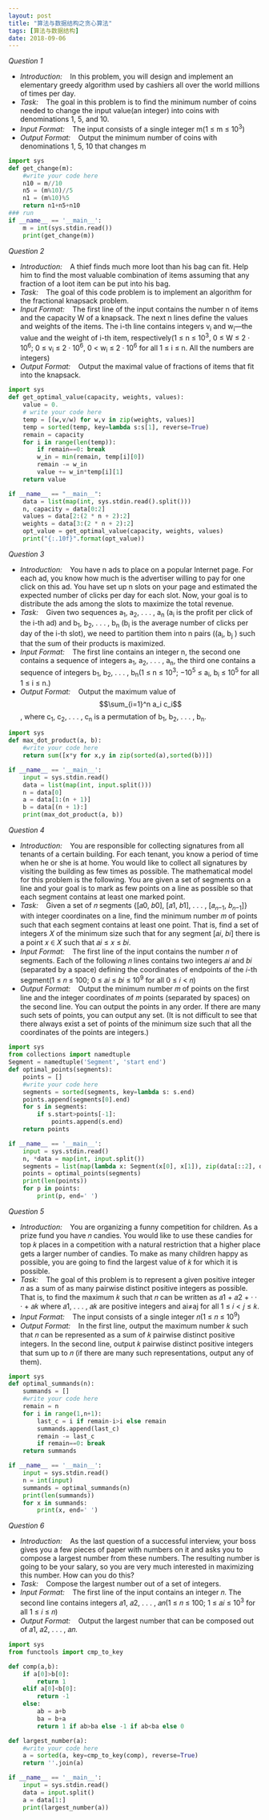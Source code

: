 ```yaml
---
layout: post
title: "算法与数据结构之贪心算法"
tags: [算法与数据结构]
date: 2018-09-06
---
```


*Question 1*
+ *Introduction:* &nbsp;&nbsp; In this problem, you will design and implement an elementary greedy algorithm used by cashiers all over the world millions of times per day.
+ *Task:* &nbsp;&nbsp; The goal in this problem is to find the minimum number of coins needed to change the input value(an integer) into coins with denominations 1, 5, and 10.
+ *Input Format:* &nbsp;&nbsp; The input consists of a single integer m(1 ≤ m ≤ 10<sup>3</sup>)
+ *Output Format:* &nbsp;&nbsp; Output the minimum number of coins with denominations 1, 5, 10 that changes m

```python
import sys
def get_change(m):
    #write your code here
    n10 = m//10
    n5 = (m%10)//5
    n1 = (m%10)%5
    return n1+n5+n10
### run
if __name__ == '__main__':
    m = int(sys.stdin.read())
    print(get_change(m))
```

*Question 2*
+ *Introduction:* &nbsp;&nbsp; A thief finds much more loot than his bag can fit. Help him to find the most valuable combination of items assuming that any fraction of a loot item can be put into his bag.
+ *Task:* &nbsp;&nbsp; The goal of this code problem is to implement an algorithm for the fractional knapsack problem.
+ *Input Format:* &nbsp;&nbsp; The first line of the input contains the number n of items and the capacity W of a knapsack. The next n lines define the values and weights of the items. The i-th line contains integers v<sub>i</sub> and w<sub>i</sub>—the value and the weight of i-th item, respectively(1 ≤ n ≤ 10<sup>3</sup>, 0 ≤ W ≤ 2 · 10<sup>6</sup>; 0 ≤ v<sub>i</sub> ≤ 2 · 10<sup>6</sup>, 0 < w<sub>i</sub> ≤ 2 · 10<sup>6</sup> for all 1 ≤ i ≤ n. All the numbers are integers)
+ *Output Format:* &nbsp;&nbsp; Output the maximal value of fractions of items that fit into the knapsack.

```python
import sys
def get_optimal_value(capacity, weights, values):
    value = 0.
    # write your code here
    temp = [(w,v/w) for w,v in zip(weights, values)]
    temp = sorted(temp, key=lambda s:s[1], reverse=True)
    remain = capacity
    for i in range(len(temp)):
    	if remain==0: break
    	w_in = min(remain, temp[i][0])
    	remain -= w_in
    	value += w_in*temp[i][1]
    return value

if __name__ == "__main__":
    data = list(map(int, sys.stdin.read().split()))
    n, capacity = data[0:2]
    values = data[2:(2 * n + 2):2]
    weights = data[3:(2 * n + 2):2]
    opt_value = get_optimal_value(capacity, weights, values)
    print("{:.10f}".format(opt_value))
```

*Question 3*
+ *Introduction:* &nbsp;&nbsp; You have n ads to place on a popular Internet page. For each ad, you know how much is the advertiser willing to pay for one click on this ad. You have set up n slots on your page and estimated the expected number of clicks per day for each slot. Now, your goal is to distribute the ads among the slots to maximize the total revenue.
+ *Task:* &nbsp;&nbsp; Given two sequences a<sub>1</sub>, a<sub>2</sub>, . . . , a<sub>n</sub> (a<sub>i</sub> is the profit per click of the i-th ad) and b<sub>1</sub>, b<sub>2</sub>, . . . , b<sub>n</sub> (b<sub>i</sub> is the average number of clicks per day of the i-th slot), we need to partition them into n pairs ((a<sub>i</sub>, b<sub>j</sub> ) such that the sum of their products is maximized.
+ *Input Format:* &nbsp;&nbsp; The first line contains an integer n, the second one contains a sequence of integers a<sub>1</sub>, a<sub>2</sub>, . . . , a<sub>n</sub>, the third one contains a sequence of integers b<sub>1</sub>, b<sub>2</sub>, . . . , b<sub>n</sub>(1 ≤ n ≤ 10<sup>3</sup>; −10<sup>5</sup> ≤ a<sub>i</sub>, b<sub>i</sub> ≤ 10<sup>5</sup> for all 1 ≤ i ≤ n.)
+ *Output Format:* &nbsp;&nbsp; Output the maximum value of $$\sum_{i=1}^n a_i c_i$$, where c<sub>1</sub>, c<sub>2</sub>, . . . , c<sub>n</sub> is a permutation of b<sub>1</sub>, b<sub>2</sub>, . . . , b<sub>n</sub>.

```python
import sys
def max_dot_product(a, b):
    #write your code here
    return sum([x*y for x,y in zip(sorted(a),sorted(b))])

if __name__ == '__main__':
    input = sys.stdin.read()
    data = list(map(int, input.split()))
    n = data[0]
    a = data[1:(n + 1)]
    b = data[(n + 1):]
    print(max_dot_product(a, b))
```

*Question 4*
+ *Introduction:* &nbsp;&nbsp; You are responsible for collecting signatures from all tenants of a certain building. For each tenant, you know a period of time when he or she is at home. You would like to collect all signatures by visiting the building as few times as possible. The mathematical model for this problem is the following. You are given a set of segments on a line and your goal is to mark as few points on a line as possible so that each segment contains at least one marked point.
+ *Task:* &nbsp;&nbsp; Given a set of 𝑛 segments {[𝑎0, 𝑏0], [𝑎1, 𝑏1], . . . , [𝑎<sub>𝑛−1</sub>, 𝑏<sub>𝑛−1</sub>]} with integer coordinates on a line, find the minimum number 𝑚 of points such that each segment contains at least one point. That is, find a set of integers 𝑋 of the minimum size such that for any segment [𝑎𝑖, 𝑏𝑖] there is a point 𝑥 ∈ 𝑋 such that 𝑎𝑖 ≤ 𝑥 ≤ 𝑏𝑖.
+ *Input Format:* &nbsp;&nbsp; The first line of the input contains the number 𝑛 of segments. Each of the following 𝑛 lines contains two integers 𝑎𝑖 and 𝑏𝑖 (separated by a space) defining the coordinates of endpoints of the 𝑖-th segment(1 ≤ 𝑛 ≤ 100; 0 ≤ 𝑎𝑖 ≤ 𝑏𝑖 ≤ 10<sup>9</sup> for all 0 ≤ 𝑖 < 𝑛)
+ *Output Format:* &nbsp;&nbsp; Output the minimum number 𝑚 of points on the first line and the integer coordinates of 𝑚 points (separated by spaces) on the second line. You can output the points in any order. If there are many such sets of points, you can output any set. (It is not difficult to see that there always exist a set of points of the minimum size such that all the coordinates of the points are integers.)

```python
import sys
from collections import namedtuple
Segment = namedtuple('Segment', 'start end')
def optimal_points(segments):
    points = []
    #write your code here
    segments = sorted(segments, key=lambda s: s.end)
    points.append(segments[0].end)
    for s in segments:
        if s.start>points[-1]:
            points.append(s.end)
    return points

if __name__ == '__main__':
    input = sys.stdin.read()
    n, *data = map(int, input.split())
    segments = list(map(lambda x: Segment(x[0], x[1]), zip(data[::2], data[1::2])))
    points = optimal_points(segments)
    print(len(points))
    for p in points:
        print(p, end=' ')
```

*Question 5*
+ *Introduction:* &nbsp;&nbsp; You are organizing a funny competition for children. As a prize fund you have 𝑛 candies. You would like to use these candies for top 𝑘 places in a competition with a natural restriction that a higher place gets a larger number of candies. To make as many children happy as possible, you are going to find the largest value of 𝑘 for which it is possible.
+ *Task:* &nbsp;&nbsp; The goal of this problem is to represent a given positive integer 𝑛 as a sum of as many pairwise distinct positive integers as possible. That is, to find the maximum 𝑘 such that 𝑛 can be written as 𝑎1 + 𝑎2 + · · · + 𝑎𝑘 where 𝑎1, . . . , 𝑎𝑘 are positive integers and ai&ne;aj for all 1 ≤ 𝑖 < 𝑗 ≤ 𝑘.
+ *Input Format:* &nbsp;&nbsp; The input consists of a single integer 𝑛(1 ≤ 𝑛 ≤ 10<sup>9</sup>)
+ *Output Format:* &nbsp;&nbsp; In the first line, output the maximum number 𝑘 such that 𝑛 can be represented as a sum of 𝑘 pairwise distinct positive integers. In the second line, output 𝑘 pairwise distinct positive integers that sum up to 𝑛 (if there are many such representations, output any of them).

```python
import sys
def optimal_summands(n):
    summands = []
    #write your code here
    remain = n
    for i in range(1,n+1):
        last_c = i if remain-i>i else remain
        summands.append(last_c)
        remain -= last_c
        if remain==0: break
    return summands

if __name__ == '__main__':
    input = sys.stdin.read()
    n = int(input)
    summands = optimal_summands(n)
    print(len(summands))
    for x in summands:
        print(x, end=' ')
```

*Question 6*
+ *Introduction:* &nbsp;&nbsp; As the last question of a successful interview, your boss gives you a few pieces of paper with numbers on it and asks you to compose a largest number from these numbers. The resulting number is going to be your salary, so you are very much interested in maximizing this number. How can you do this?
+ *Task:* &nbsp;&nbsp; Compose the largest number out of a set of integers.
+ *Input Format:* &nbsp;&nbsp; The first line of the input contains an integer 𝑛. The second line contains integers 𝑎1, 𝑎2, . . . , 𝑎𝑛(1 ≤ 𝑛 ≤ 100; 1 ≤ 𝑎𝑖 ≤ 10<sup>3</sup> for all 1 ≤ 𝑖 ≤ 𝑛)
+ *Output Format:* &nbsp;&nbsp; Output the largest number that can be composed out of 𝑎1, 𝑎2, . . . , 𝑎𝑛.

```python
import sys
from functools import cmp_to_key

def comp(a,b):
    if a[0]>b[0]:
        return 1
    elif a[0]<b[0]:
        return -1
    else:
        ab = a+b
        ba = b+a
        return 1 if ab>ba else -1 if ab<ba else 0

def largest_number(a):
    #write your code here
    a = sorted(a, key=cmp_to_key(comp), reverse=True)
    return ''.join(a)

if __name__ == '__main__':
    input = sys.stdin.read()
    data = input.split()
    a = data[1:]
    print(largest_number(a))
```
